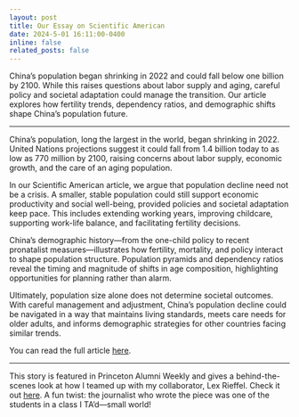 ```yaml
---
layout: post
title: Our Essay on Scientific American
date: 2024-5-01 16:11:00-0400
inline: false
related_posts: false
---
```


China’s population began shrinking in 2022 and could fall below one billion by 2100. While this raises questions about labor supply and aging, careful policy and societal adaptation could manage the transition. Our article explores how fertility trends, dependency ratios, and demographic shifts shape China’s population future.

---

China’s population, long the largest in the world, began shrinking in 2022. United Nations projections suggest it could fall from 1.4 billion today to as low as 770 million by 2100, raising concerns about labor supply, economic growth, and the care of an aging population.

In our Scientific American article, we argue that population decline need not be a crisis. A smaller, stable population could still support economic productivity and social well-being, provided policies and societal adaptation keep pace. This includes extending working years, improving childcare, supporting work-life balance, and facilitating fertility decisions.

China’s demographic history—from the one-child policy to recent pronatalist measures—illustrates how fertility, mortality, and policy interact to shape population structure. Population pyramids and dependency ratios reveal the timing and magnitude of shifts in age composition, highlighting opportunities for planning rather than alarm.

Ultimately, population size alone does not determine societal outcomes. With careful management and adjustment, China’s population decline could be navigated in a way that maintains living standards, meets care needs for older adults, and informs demographic strategies for other countries facing similar trends.

You can read the full article [here](https://scientificamerican.com/article/chinas-population-could-shrink-to-half-by-2100/).

---

This story is featured in Princeton Alumni Weekly and gives a behind-the-scenes look at how I teamed up with my collaborator, Lex Rieffel. Check it out [here](https://paw.princeton.edu/article/princetonians-team-study-chinas-demographics). A fun twist: the journalist who wrote the piece was one of the students in a class I TA’d—small world!
